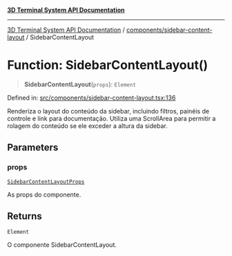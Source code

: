 [**3D Terminal System API Documentation**](../../../README.md)

***

[3D Terminal System API Documentation](../../../README.md) / [components/sidebar-content-layout](../README.md) / SidebarContentLayout

# Function: SidebarContentLayout()

> **SidebarContentLayout**(`props`): `Element`

Defined in: [src/components/sidebar-content-layout.tsx:136](https://github.com/Dicommunitas/ThreeJS_Terminal_3D/blob/20cf40967bd739fbee6d804c3e821483cc482c65/src/components/sidebar-content-layout.tsx#L136)

Renderiza o layout do conteúdo da sidebar, incluindo filtros, painéis de controle e link para documentação.
Utiliza uma ScrollArea para permitir a rolagem do conteúdo se ele exceder a altura da sidebar.

## Parameters

### props

[`SidebarContentLayoutProps`](../interfaces/SidebarContentLayoutProps.md)

As props do componente.

## Returns

`Element`

O componente SidebarContentLayout.
